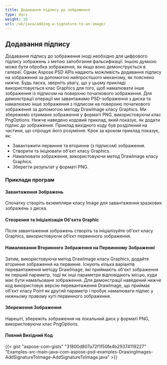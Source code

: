 ```yaml
---
title: Додавання підпису до зображення
type: docs
weight: 10
url: /uk/java/adding-a-signature-to-an-image/
---
```


## **Додавання підпису**


Додавання підпису до зображення іноді необхідно для цифрового підпису зображень з метою запобігання фальсифікації. Іншою думкою може бути обробка зображення, як якщо воно демонструється в галереї. Однак Aspose.PSD APIs надають можливість додавання підпису на зображення за допомогою найпростішого механізму, як пояснено нижче. Будь ласка, зверніть увагу, що у цьому прикладі використовується клас Graphics для того, щоб намалювати інше зображення із підписом на поверхню початкового зображення. Для демонстрації операції ми завантажимо PSD-зображення з диска та намалюємо інше зображення з підписом на поверхню початкового зображення за допомогою методу DrawImage класу Graphics. Ми збережемо отримане зображення у форматі PNG, використовуючи клас PngOptions. Нижче наведено кодовий приклад, який показує, як додати підпис до зображення. Приклад вихідного коду був розділений на частини, що спрощує його розуміння. Крок за кроком приклад показує, як:

- Завантажити первинне та вторинне (з підписом) зображення.
- Створити та ініціювати об'єкт класу Graphics.
- Намалювати зображення, використовуючи метод DrawImage класу Graphics.
- Зберегти результат у форматі PNG.
### **Приклади програм**
#### **Завантаження Зображень**
Спочатку створіть екземпляри класу Image для завантаження зразкових зображень з диска.
#### **Створення та Ініціалізація Об'єкта Graphic**
Після завантаження зображень створіть та ініціалізуйте об'єкт класу Graphics, використовуючи об’єкт первинного зображення.
#### **Намалювання Вторинного Зображення на Первинному Зображенні**
Затим, використовуючи метод DrawImage класу Graphics, додайте вторинне зображення на первинне. Існують кілька варіантів перевантаження методу DrawImage, які приймають об'єкт зображення як перший параметр, тоді як інші параметри відповідають місцю, куди має бути намальоване зображення. Для демонстрації наведений нижче код використовує версію перевантаження DrawImage, що приймає об'єкт класу Point як другий параметр і пробує намалювати підпис у нижньому правому куті первинного зображення.
#### **Збереження Зображення**
Нарешті, збережіть зображення на локальний диск у форматі PNG, використовуючи клас PngOptions.
#### **Повний Вихідний Код**
{{< gist "aspose-com-gists" "31800d807a72f1f50fe4b29374119227" "Examples-src-main-java-com-aspose-psd-examples-DrawingImages-AddSignatureToImage-AddSignatureToImage.java" >}}
